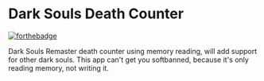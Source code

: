 # Dark Souls Death Counter

[![forthebadge](https://forthebadge.com/images/badges/made-with-c-sharp.svg)](https://forthebadge.com)

Dark Souls Remaster death counter using memory reading, will add support for other dark souls. This app can't get you softbanned, because it's only reading memory, not writing it.
